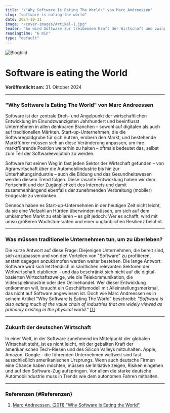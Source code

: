 ```yaml
---
title: "\"Why Software Is Eating The World\" von Marc Andreessen"
slug: "software-is-eating-the-world"
date: 2024-10-31
image: "/cover-images/Artikel-1.jpg"
teaser: "So wird Software zur treibenden Kraft der Wirtschaft und zwingt Unternehmen, sich dem digitalen Wandel zu stellen."
readingtime: "6 min"
type: "default"
---
```


![Blogbild](/cover-images/Artikel-1.jpg)

# Software is eating the World

**Veröffentlicht am:** 31. Oktober 2024

---

### "Why Software Is Eating The World" von Marc Andreessen

Software ist der zentrale Dreh- und Angelpunkt der wirtschaftlichen Entwicklung im Einundzwanzigsten Jahrhundert und beeinflusst Unternehmen in allen denkbaren Branchen – sowohl auf digitalen als auch auf traditionellen Märkten. Start-up-Unternehmen, die die Softwaregoldgrube für sich nutzen, erobern den Markt, und bestehende Marktführer müssen sich an diese Veränderung anpassen, um ihre marktführende Position weiterhin zu halten – oftmals bedeutet das, selbst zum Teil der Softwareevolution zu werden.

Software hat seinen Weg in fast jeden Sektor der Wirtschaft gefunden – von Agrarwirtschaft über die Automobilindustrie bis hin zur Unterhaltungsindustrie – auch die Bildung und das Gesundheitswesen werden diesem Trend folgen. Diese rasante Entwicklung haben wir dem Fortschritt und der Zugänglichkeit des Internets und damit zusammenhängend ebenfalls der zunehmenden Verbreitung (mobiler) Endgeräte zu verdanken.

Dennoch haben es Start-up-Unternehmen in der heutigen Zeit nicht leicht, da sie eine Vielzahl an Hürden überwinden müssen, um sich auf dem umkämpften Markt zu etablieren – es gilt jedoch: Wer es schafft, wird mit umso größeren Wachstumsraten und einer unglaublichen Resilienz belohnt.

---

### Was müssen traditionelle Unternehmen tun, um zu überleben?

Die kurze Antwort auf diese Frage: Diejenigen Unternehmen, die bereit sind, sich anzupassen und von den Vorteilen von "Software" zu profitieren, anstatt dagegen anzukämpfen werden weiter bestehen. Die lange Antwort: Software wird sich letztendlich in sämtlichen relevanten Sektoren der Weltwirtschaft etablieren – und das beschränkt sich nicht auf die digital-basierten Wirtschaftszweige, wie die Telekommunikation, die Videospielindustrie oder den Onlinehandel. Wer dieser Entwicklung entkommen will, braucht ein Geschäftsmodell mit Alleinstellungsmerkmal, das nicht auf Software angewiesen ist. Doch wie Marc Andreessen es in seinem Artikel "Why Software Is Eating The World" beschreibt: _"Software is also eating much of the value chain of industries that are widely viewed as primarily existing in the physical world."_ [[1]](#Referenzen)

---

### Zukunft der deutschen Wirtschaft

In einer Welt, in der Software zunehmend im Mittelpunkt der globalen Wirtschaft steht, ist es nicht leicht, mit der geballten Kraft der amerikanischen Tech-Riesen und des Silicon Valleys mitzuhalten. Apple, Amazon, Google - die führenden Unternehmen weltweit sind fast ausschließlich amerikanischen Ursprungs. Wenn auch deutsche Firmen eine Chance haben möchten, müssen sie Initiative zeigen, Risiken eingehen und auf den Software-Zug aufspringen. Vor allem die starke deutsche Automobilindustrie muss in Trends wie dem autonomen Fahren mithalten.

---

### Referenzen {#Referenzen}

1. [Marc Andreessen. (2011) "Why Software Is Eating the World"](https://a16z.com/why-software-is-eating-the-world/)
